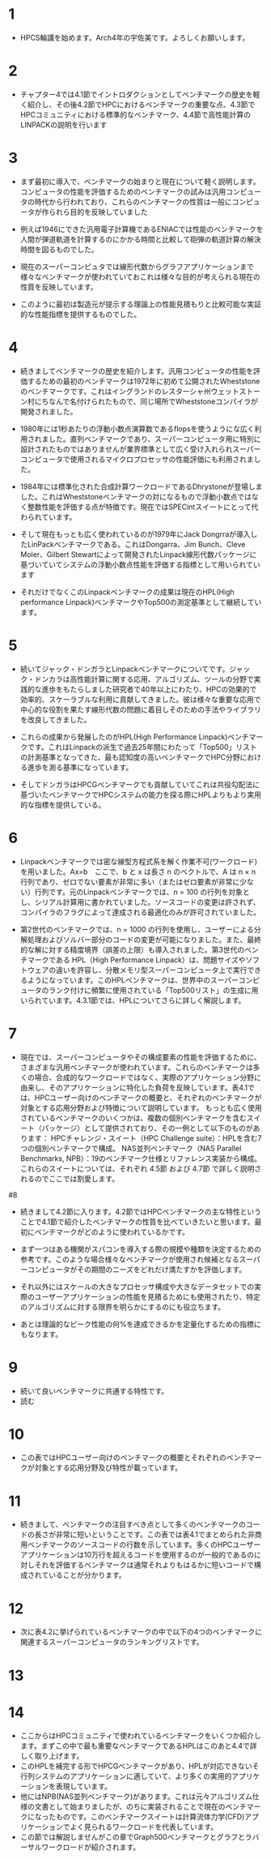 # 1

- HPCS輪講を始めます。Arch4年の宇佐美です。よろしくお願いします。

# 2
- チャプター4では4.1節でイントロダクションとしてベンチマークの歴史を軽く紹介し、その後4.2節でHPCにおけるベンチマークの重要な点、4.3節でHPCコミュニティにおける標準的なベンチマーク、4.4節で高性能計算のLINPACKの説明を行います

# 3
- まず最初に導入で、ベンチマークの始まりと現在について軽く説明します。コンピュータの性能を評価するためのベンチマークの試みは汎用コンピュータの時代から行われており、これらのベンチマークの性質は一般にコンピュータが作られら目的を反映していました

- 例えば1946にできた汎用電子計算機であるENIACでは性能のベンチマークを人間が弾道軌道を計算するのにかかる時間と比較して砲弾の軌道計算の解決時間を図るものでした。

- 現在のスーパーコンピュタでは線形代数からグラフアプリケーションまで様々なベンチマークが使われていておこれは様々な目的が考えられる現在の性質を反映しています。

- このように最初は製造元が提示する理論上の性能見積もりと比較可能な実証的な性能指標を提供するものでした。

# 4

- 続きましてベンチマークの歴史を紹介します。汎用コンピュータの性能を評価するための最初のベンチマークは1972年に初めて公開されたWheststoneのベンチマークです。これはイングランドのレスターシャ州ウェットストーン村にちなんで名付けられたもので、同じ場所でWheststoneコンパイラが開発されました。

- 1980年には1秒あたりの浮動小数点演算数であるflopsを使うようにな広く利用されました。直列ベンチマークであり、スーパーコンピュータ用に特別に設計されたものではありませんが業界標準として広く受け入れられスーパーコンピュータで使用されるマイクロプロセッサの性能評価にも利用されました。

- 1984年には標準化された合成計算ワークロードであるDhrystoneが登場しました。これはWheststoneベンチマークの対になるもので浮動小数点ではなく整数性能を評価する点が特徴です。現在ではSPECintスイートにとって代わられています。

- そして現在もっとも広く使われているのが1979年にJack Dongrraが導入したLinPackベンチマークである。これはDongarra、Jim Bunch、Cleve Moler、Gilbert Stewartによって開発されたLinpack線形代数パッケージに基づいていてシステムの浮動小数点性能を評価する指標として用いられています

- それだけでなくこのLinpackベンチマークの成果は現在のHPL(High performance Linpack)ベンチマークやTop500の測定基準として継続しています。

# 5
- 続いてジャック・ドンガラとLinpackベンチマークについてです。ジャック・ドンカラは高性能計算に関する応用、アルゴリズム、ツールの分野で実践的な進歩をもたらしました研究者で40年以上にわたり、HPCの効果的で効率的、スケーラブルな利用に貢献してきました。彼は様々な重要な応用で中心的な役割を果たす線形代数の問題に着目しそのための手法やライブラリを改良してきました。

- これらの成果から発展したのがHPL(High Performance Linpack)ベンチマークです。これはLinpackの派生で過去25年間にわたって「Top500」リストの計測基準となってきた、最も認知度の高いベンチマークでHPC分野における進歩を測る基準になっています。

- そしてドンガラはHPCGベンチマークでも貢献していてこれは共役勾配法に基づいたベンチマークでHPCシステムの能力を探る際にHPLよりもより実用的な指標を提供している。

# 6

- Linpackベンチマークでは密な線型方程式系を解く作業不可(ワークロード)を用いました。Ax=b　ここで、b と x は長さ n のベクトルで、A は n × n 行列であり、ゼロでない要素が非常に多い（またはゼロ要素が非常に少ない）行列です。元のLinpackベンチマークでは、n = 100 の行列を対象とし、シリアル計算用に書かれていました。ソースコードの変更は許されず、コンパイラのフラグによって達成される最適化のみが許可されていました。

- 第2世代のベンチマークでは、n = 1000 の行列を使用し、ユーザーによる分解処理およびソルバー部分のコードの変更が可能になりました。また、最終的な解に対する精度境界（誤差の上限）も導入されました。第3世代のベンチマークである HPL（High Performance Linpack）は、問題サイズやソフトウェアの違いを許容し、分散メモリ型スーパーコンピュータ上で実行できるようになっています。このHPLベンチマークは、世界中のスーパーコンピュータのランク付けに頻繁に使用されている「Top500リスト」の生成に用いられています。4.3.1節では、HPLについてさらに詳しく解説します。

# 7

- 現在では、スーパーコンピュータやその構成要素の性能を評価するために、さまざまな汎用ベンチマークが使われています。これらのベンチマークは多くの場合、合成的なワークロードではなく、実際のアプリケーション分野に由来し、そのアプリケーションに特化した負荷を反映しています。表4.1では、HPCユーザー向けのベンチマークの概要と、それぞれのベンチマークが対象とする応用分野および特徴について説明しています。
もっとも広く使用されているベンチマークのいくつかは、複数の個別ベンチマークを含むスイート（パッケージ）として提供されており、その一例として以下のものがあります：
HPCチャレンジ・スイート（HPC Challenge suite）：HPLを含む7つの個別ベンチマークで構成。
NAS並列ベンチマーク（NAS Parallel Benchmarks, NPB）：19のベンチマーク仕様とリファレンス実装から構成。
これらのスイートについては、それぞれ 4.5節 および 4.7節 で詳しく説明されるのでここでは割愛します。

#8
- 続きまして4.2節に入ります。4.2節ではHPCベンチマークの主な特性ということで4.1節で紹介したベンチマークの性質を比べていきたいと思います。最初にベンチマークがどのように使われているかです。

- まず一つはある機関がスパコンを導入する際の規模や種類を決定するための参考です。このような場合様々なベンチマークが使用され候補となるスーパーコンピュータがその期間のニーズをどれだけ満たすかを評価します。

- それ以外にはスケールの大きなプロセッサ構成や大きなデータセットでの実際のユーザーアプリケーションの性能を見積るためにも使用されたり、特定のアルゴリズムに対する限界を明らかにするのにも役立ちます。

- あとは理論的なピーク性能の何%を達成できるかを定量化するための指標にもなります。

# 9

- 続いて良いベンチマークに共通する特性です。
- 読む

# 10

- この表ではHPCユーザー向けのベンチマークの概要とそれぞれのベンチマークが対象とする応用分野及び特性が載っています。

# 11

- 続きまして、ベンチマークの注目すべき点として多くのベンチマークのコードの長さが非常に短いということです。この表では表4.1でまとめられた非商用ベンチマークのソースコードの行数を示しています。多くのHPCユーザーアプリケーションは10万行を超えるコードを使用するのが一般的であるのに対しそれを評価するベンチマークは通常それよりもはるかに短いコードで構成されていることが分かります。

# 12

- 次に表4.2に挙げられているベンチマークの中で以下の4つのベンチマークに関連するスーパーコンピュータのランキングリストです。

# 13

# 14

- ここからはHPCコミュニティで使われているベンチマークをいくつか紹介します。まずこの中で最も重要なベンチマークであるHPLはこのあと4.4で詳しく取り上げます。
- このHPLを補完する形でHPCGベンチマークがあり、HPLが対応できないそ行列システムのアプリケーションに適していて、より多くの実用的アプリケーションを表現しています。
- 他にはNPB(NAS並列ベンチマーク)があります。これは元々アルゴリズム仕様の文書として始まりましたが、のちに実装されることで現在のベンチマークになったものです。このベンチマークスイートは計算流体力学(CFD)アプリケーションでよく見られるワークロードを代表しています。
- この節では解説しませんがこの章でGraph500ベンチマークとグラフとラバーサルワークロードが紹介されます。


